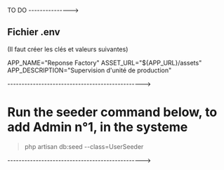 TO DO
--------------->

## Fichier .env

(Il faut créer les clés et valeurs suivantes)

APP_NAME="Reponse Factory"
ASSET_URL="${APP_URL}/assets"
APP_DESCRIPTION="Supervision d'unité de production"

------------------------------------------------>

# Run the seeder command below, to add Admin n°1, in the systeme

> php artisan db:seed --class=UserSeeder

------------------------------------------------>

